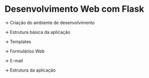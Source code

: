 # Desenvolvimento Web com Flask

-> Criação do ambiente de desenvolvimento

-> Estrutura básica da aplicação

-> Templates

-> Formulários Web

-> E-mail

-> Estrutura da aplicação
